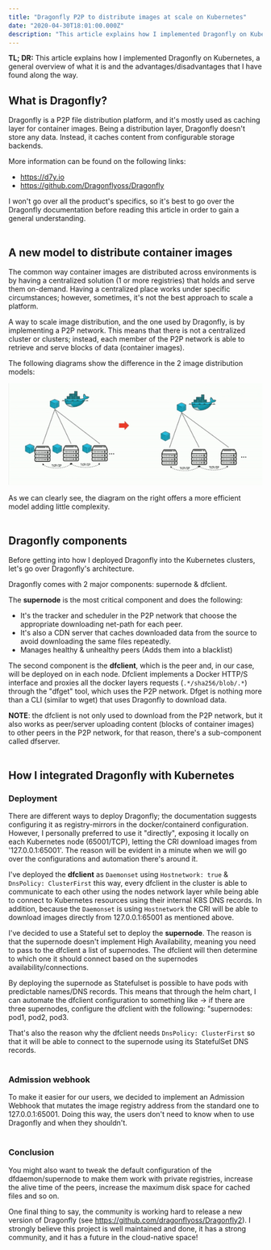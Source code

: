 ```yaml
---
title: "Dragonfly P2P to distribute images at scale on Kubernetes"
date: "2020-04-30T18:01:00.000Z"
description: "This article explains how I implemented Dragonfly on Kubernetes, a general overview of what it is and the advantages/disadvantages that I have found along the way."
---
```


**TL; DR:** This article explains how I implemented Dragonfly on Kubernetes, a general overview of what it is and the advantages/disadvantages that I have found along the way.

## What is Dragonfly?

Dragonfly is a P2P file distribution platform, and it's mostly used as caching layer for container images. Being a distribution layer, Dragonfly doesn't store any data. Instead,  it caches content from configurable storage backends.
<br/>

More information can be found on the following links:
- https://d7y.io
- https://github.com/Dragonflyoss/Dragonfly

I won't go over all the product's specifics, so it's best to go over the Dragonfly documentation before reading this article in order to gain a general understanding.
<br/>
<br/>

## A new model to distribute container images

The common way container images are distributed across environments is by having a centralized solution (1 or more registries) that holds and serve them on-demand. Having a centralized place works under specific circumstances; however, sometimes, it's not the best approach to scale a platform.
<br/>

A way to scale image distribution, and the one used by Dragonfly, is by implementing a P2P network. This means that there is not a centralized cluster or clusters; instead, each member of the P2P network is able to retrieve and serve blocks of data (container images).
<br/>

The following diagrams show the difference in the 2 image distribution models:

!['distribution-model'](./distribution-model.gif)
<br/>

As we can clearly see, the diagram on the right offers a more efficient model adding little complexity.
<br/>
<br/>

## Dragonfly components

Before getting into how I deployed Dragonfly into the Kubernetes clusters, let's go over Dragonfly's architecture.

Dragonfly comes with 2 major components: supernode & dfclient.

The **supernode** is the most critical component and does the following:

- It's the tracker and scheduler in the P2P network that choose the appropriate downloading net-path for each peer.
- It's also a CDN server that caches downloaded data from the source to avoid downloading the same files repeatedly.
- Manages healthy & unhealthy peers (Adds them into a blacklist)

The second component is the **dfclient**, which is the peer and, in our case, will be deployed on in each node.
Dfclient implements a Docker HTTP/S interface and proxies all the docker layers requests (`.*/sha256/blob/.*`) through the "dfget" tool, which uses the P2P network.
Dfget is nothing more than a CLI (similar to wget) that uses Dragonfly to download data.

**NOTE**: the dfclient is not only used to download from the P2P network, but it also works as peer/server uploading content (blocks of container images) to other peers in the P2P network, for that reason, there's a sub-component called dfserver.
<br/>
<br/>

## How I integrated Dragonfly with Kubernetes

### Deployment

There are different ways to deploy Dragonfly; the documentation suggests configuring it as registry-mirrors in the docker/containerd configuration. However, I personally preferred to use it "directly", exposing it locally on each Kubernetes node (65001/TCP), letting the CRI download images from '127.0.0.1:65001'. The reason will be evident in a minute when we will go over the configurations and automation there's around it.
<br/>

I've deployed the **dfclient** as `Daemonset` using `Hostnetwork: true` & `DnsPolicy: ClusterFirst` this way, every dfclient in the cluster is able to communicate to each other using the nodes network layer while being able to connect to Kubernetes resources using their internal K8S DNS records. In addition, because the `Daemonset` is using `Hostnetwork` the CRI will be able to download images directly from 127.0.0.1:65001 as mentioned above.
<br/>

I've decided to use a Stateful set to deploy the **supernode**. The reason is that the supernode doesn't implement High Availability, meaning you need to pass to the dfclient a list of supernodes. The dfclient will then determine to which one it should connect based on the supernodes availability/connections.

By deploying the supernode as Statefulset is possible to have pods with predictable names/DNS records. This means that through the helm chart, I can automate the dfclient configuration to something like -> if there are three supernodes, configure the dfclient with the following: "supernodes: pod1, pod2, pod3.

That's also the reason why the dfclient needs `DnsPolicy: ClusterFirst` so that it will be able to connect to the supernode using its StatefulSet DNS records.
<br/>
<br/>

### Admission webhook

To make it easier for our users, we decided to implement an Admission Webhook that mutates the image registry address from the standard one to 127.0.0.1:65001. Doing this way, the users don't need to know when to use Dragonfly and when they shouldn't.
<br/>
<br/>


### Conclusion

You might also want to tweak the default configuration of the dfdaemon/supernode to make them work with private registries, increase the alive time of the peers, increase the maximum disk space for cached files and so on.

One final thing to say, the community is working hard to release a new version of Dragonfly (see https://github.com/dragonflyoss/Dragonfly2). I strongly believe this project is well maintained and done, it has a strong community, and it has a future in the cloud-native space!